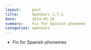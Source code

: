 ```yaml
---
layout:     post
title:      OpenEars 1.7.1 
date:       2014-05-24
summary:    Fix for Spanish phonemes
categories: openears
---
```

* Fix for Spanish phonemes